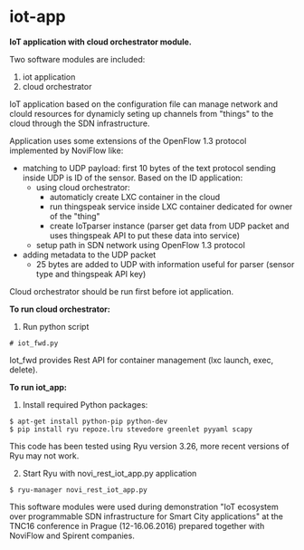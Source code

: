# iot-app
**IoT application with cloud orchestrator module.**

Two software modules are included:
  1. iot application 
  2. cloud orchestrator

IoT application based on the configuration file can manage network and clould resources for dynamicly seting up channels from "things" to the cloud through the SDN infrastructure. 

Application uses some extensions of the OpenFlow 1.3 protocol implemented by NoviFlow like:
- matching to UDP payload: first 10 bytes of the text protocol sending inside UDP is ID of the sensor. Based on the ID application:
  - using cloud orchestrator:
    - automaticly create LXC container in the cloud 
    - run thingspeak service inside LXC container dedicated for owner of the "thing" 
    - create IoTparser instance (parser get data from UDP packet and uses thingspeak API to put these data into service)
  - setup path in SDN network using OpenFlow 1.3 protocol
- adding metadata to the UDP packet
  - 25 bytes are added to UDP with information useful for parser (sensor type and thingspeak API key)   

Cloud orchestrator should be run first before iot application. 

**To run cloud orchestrator:**
  1. Run python script
```
# iot_fwd.py
```
Iot_fwd provides Rest API for container management (lxc launch, exec, delete).
   
**To run iot_app:**
  1. Install required Python packages:
  ```
  $ apt-get install python-pip python-dev
  $ pip install ryu repoze.lru stevedore greenlet pyyaml scapy
  ```
  This code has been tested using Ryu version 3.26, more recent versions of Ryu may not work.

  2. Start Ryu with novi_rest_iot_app.py application
  ```
  $ ryu-manager novi_rest_iot_app.py
  ```

This software modules were used during demonstration "IoT ecosystem over programmable SDN infrastructure for Smart City applications" at the TNC16 conference in Prague (12-16.06.2016) prepared together with NoviFlow and Spirent companies.
